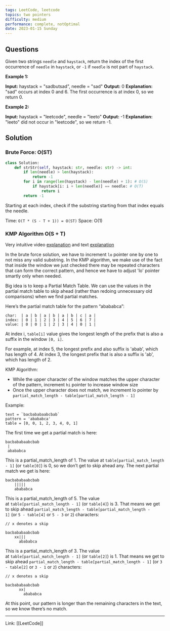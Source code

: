 ```yaml
---
tags: LeetCode, leetcode
topics: two pointers
difficulty: medium
performance: complete, notOptimal
date: 2023-01-15 Sunday
---
```


## Questions

Given two strings `needle` and `haystack`, return the index of the first occurrence of `needle` in `haystack`, or `-1` if `needle` is not part of `haystack`.

**Example 1:**

**Input:** haystack = "sadbutsad", needle = "sad"
**Output:** 0
**Explanation:** "sad" occurs at index 0 and 6.
The first occurrence is at index 0, so we return 0.

**Example 2:**

**Input:** haystack = "leetcode", needle = "leeto"
**Output:** -1
**Explanation:** "leeto" did not occur in "leetcode", so we return -1.

## Solution

### Brute Force: O(ST)

```python
class Solution:
    def strStr(self, haystack: str, needle: str) -> int:
        if len(needle) > len(haystack):
            return -1
        for i in range(len(haystack) - len(needle) + 1): # O(S)
            if haystack[i: i + len(needle)] == needle: # O(T)
                return i
        return -1
```

Starting at each index, check if the substring starting from that index equals the needle.

Time: `O(T * (S - T + 1)) = O(ST)`
Space: O(1)

### KMP Algorithm O(S + T)

Very intuitive video [explanation](https://www.youtube.com/watch?v=EL4ZbRF587g) and text [explanation](http://jakeboxer.com/blog/2009/12/13/the-knuth-morris-pratt-algorithm-in-my-own-words/)

In the brute force solution, we have to increment `lo` pointer one by one to not miss any valid substring. In the KMP algorithm, we make use of the fact that inside the window we just checked there may be repeated characters that can form the correct pattern, and hence we have to adjust 'lo' pointer smartly only when needed. 

Big idea is to keep a Partial Match Table. We can use the values in the partial match table to skip ahead (rather than redoing unnecessary old comparisons) when we find partial matches. 

Here’s the partial match table for the pattern “abababca”:

```
char:  | a | b | a | b | a | b | c | a |
index: | 0 | 1 | 2 | 3 | 4 | 5 | 6 | 7 | 
value: | 0 | 0 | 1 | 2 | 3 | 4 | 0 | 1 |
```

At index i, `table[i]` value gives the longest length of the prefix that is also a suffix in the window `[0, i]`.

For example, at index 5, the longest prefix and also suffix is 'abab', which has length of 4. At index 3, the longest prefix that is also a suffix is 'ab', which has length of 2.

KMP Algorithm:
- While the upper character of the window matches the upper character of the pattern, increment `hi` pointer to increase window size
- Once the upper character does not match, we increment lo pointer by `partial_match_length - table[partial_match_length - 1]`

Example:

```
text = `bacbababaabcbab`
pattern = 'abababca'
table = [0, 0, 1, 2, 3, 4, 0, 1]
```

The first time we get a partial match is here:

```
bacbababaabcbab
 |
 abababca
```

This is a partial_match_length of 1. The value at `table[partial_match_length - 1]` (or `table[0]`) is 0, so we don’t get to skip ahead any. The next partial match we get is here:

```
bacbababaabcbab
    |||||
    abababca
```

This is a partial_match_length of 5. The value at `table[partial_match_length - 1]` (or `table[4]`) is 3. That means we get to skip ahead `partial_match_length - table[partial_match_length - 1]` (or `5 - table[4]` or `5 - 3` or `2`) characters:

```
// x denotes a skip

bacbababaabcbab
    xx|||
      abababca
```

This is a partial_match_length of 3. The value at `table[partial_match_length - 1]` (or `table[2]`) is 1. That means we get to skip ahead `partial_match_length - table[partial_match_length - 1]` (or `3 - table[2]` or `3 - 1` or `2`) characters:

```
// x denotes a skip

bacbababaabcbab
      xx|
        abababca
```

At this point, our pattern is longer than the remaining characters in the text, so we know there’s no match.

---
Link: [[LeetCode]]